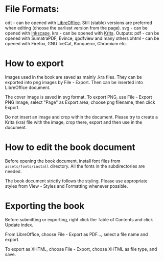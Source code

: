 # File Formats:
odt - can be opened with [LibreOffice](https://www.libreoffice.org/download/download/). Still (stable) versions are preferred when editing (choose the earliest version from the page).
svg - can be opened with [Inkscape](https://inkscape.org/en/).
kra - can be opened with [Krita](https://krita.org/en/download/krita-desktop/).
Outputs:
pdf - can be opened with SumatraPDF, Evince, qpdfview and many others
xhtml - can be opened with Firefox, GNU IceCat, Konqueror, Chromium etc.

# How to export
Images used in the book are saved as mainly .kra files. They can be exported into png images by File - Export. Then can be inserted into LibreOffice document.

The cover image is saved in svg format. To export PNG, use File - Export PNG Image, select "Page" as Export area, choose png filename, then click Export.

Do not insert an image and crop within the document. Please try to create a Krita (kra) file with the image, crop there, export and then use in the document.

# How to edit the book document
Before opening the book document, install font files from `assets/fonts/install` directory. All the fonts in the subdirectories are needed.

The book document strictly follows the styling. Please use appropriate styles from View - Styles and Formatting whenever possible.

# Exporting the book
Before submitting or exporting, right click the Table of Contents and click Update index.

From LibreOffice, choose File - Export as PDF..., select a file name and export.

To export as XHTML, choose File - Export, choose XHTML as file type, and save.